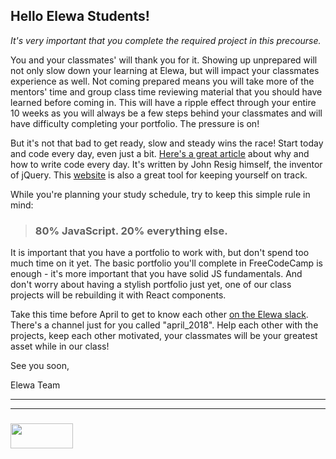 
## Hello Elewa Students!

_It's very important that you complete the required project in this precourse._

You and your classmates' will thank you for it.  Showing up unprepared will not only slow down your learning at Elewa, but will impact your classmates experience as well.  Not coming prepared means you will take more of the mentors' time and group class time reviewing material that you should have learned before coming in.  This will have a ripple effect through your entire 10 weeks as you will always be a few steps behind your classmates and will have difficulty completing your portfolio. The pressure is on!

But it's not that bad to get ready, slow and steady wins the race!  Start today and code every day, even just a bit. [Here's a great article](http://ejohn.org/blog/write-code-every-day/) about why and how to write code every day.  It's written by John Resig himself, the inventor of jQuery.  This [website](https://codehalf.com) is also a great tool for keeping yourself on track.  

While you're planning your study schedule, try to keep this simple rule in mind: 
> ### 80% JavaScript. 20% everything else.

It is important that you have a portfolio to work with, but don't spend too much time on it yet.  The basic portfolio you'll complete in FreeCodeCamp is enough - it's more important that you have solid JS fundamentals.  And don't worry about having a stylish portfolio just yet, one of our class projects will be rebuilding it with React components.


Take this time before April to get to know each other [on the Elewa slack](https://join.slack.com/t/elewa-academy/shared_invite/enQtMjk4OTA3OTM1NjIwLTA2ZmQ0NDVhNjQxZWM2NjNhNmMyNmVhZGNhZmJmZTY1OWQ4Nzc0ZTkzZGE3NjdiYTYwYThlNzI3YTg2NGM5MGM).  There's a channel just for you called "april_2018".  Help each other with the projects, keep each other motivated, your classmates will be your greatest asset while in our class!


See you soon,

Elewa Team


___
___
### <a href="http://elewa.education/blog" target="_blank"><img src="https://user-images.githubusercontent.com/18554853/34921062-506450ae-f97d-11e7-875f-6feeb26ad72d.png" width="100" height="40"/></a>

